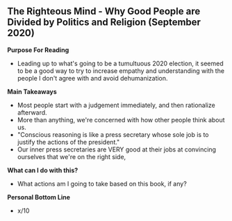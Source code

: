 ## The Righteous Mind - Why Good People are Divided by Politics and Religion (September 2020)

**Purpose For Reading**
- Leading up to what's going to be a tumultuous 2020 election, it seemed to be a good way to try to increase empathy and understanding with the people I don't agree with and avoid dehumanization. 
 
**Main Takeaways**
- Most people start with a judgement immediately, and then rationalize afterward.
- More than anything, we're concerned with how other people think about us.
- "Conscious reasoning is like a press secretary whose sole job is to justify the actions of the president."
- Our inner press secretaries are VERY good at their jobs at convincing ourselves that we're on the right side,

**What can I do with this?**
- What actions am I going to take based on this book, if any?

**Personal Bottom Line**
- x/10
<!--stackedit_data:
eyJoaXN0b3J5IjpbLTM1MjAxMTE4MywtMzMzMTEzMzYzXX0=
-->